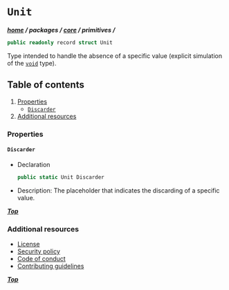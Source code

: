 # `Unit`

***[home](../../../../readme.md) / packages /  [core](../../readme.md) / primitives /***

```cs
public readonly record struct Unit
 ```

Type intended to handle the absence of a specific value (explicit simulation of the [`void`](https://learn.microsoft.com/en-us/dotnet/csharp/language-reference/builtin-types/void)
type).

## Table of contents

1. [Properties](#properties)
   - [`Discarder`](#discarder)
2. [Additional resources](#additional-resources)

### Properties

#### `Discarder`

- Declaration

  ```cs
  public static Unit Discarder
  ```

- Description: The placeholder that indicates the discarding of a specific value.

***[Top](#unit)***

### Additional resources

- [License](../../../../license)
- [Security policy](../../../../security.md)
- [Code of conduct](../../../../code-of-conduct.md)
- [Contributing guidelines](../../../../contributing.md)

***[Top](#unit)***
